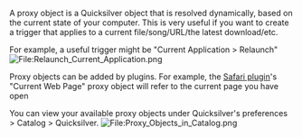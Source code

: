 A proxy object is a Quicksilver object that is resolved dynamically,
based on the current state of your computer. This is very useful if you
want to create a trigger that applies to a current file/song/URL/the
latest download/etc.

For example, a useful trigger might be "Current Application \> Relaunch"
![<File:Relaunch_Current_Application.png>](Relaunch_Current_Application.png "File:Relaunch_Current_Application.png")

Proxy objects can be added by plugins. For example, the [Safari
plugin](Safari_Module "wikilink")'s "Current Web Page" proxy object will
refer to the current page you have open

You can view your available proxy objects under Quicksilver's
preferences \> Catalog \> Quicksilver.
![<File:Proxy_Objects_in_Catalog.png>](Proxy_Objects_in_Catalog.png "File:Proxy_Objects_in_Catalog.png")